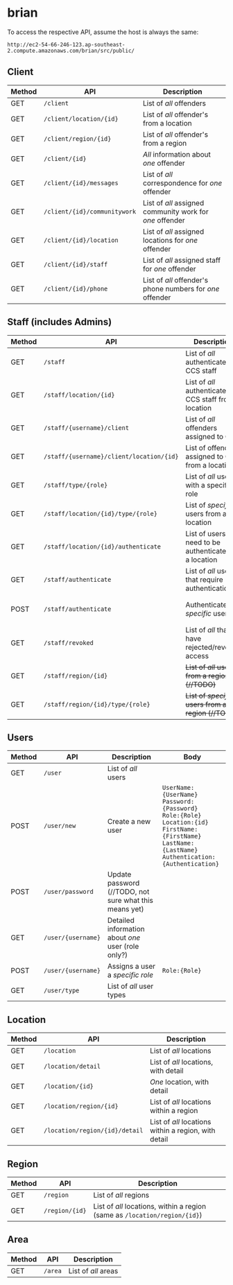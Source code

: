 # brian


To access the respective API, assume the host is always the same:

`http://ec2-54-66-246-123.ap-southeast-2.compute.amazonaws.com/brian/src/public/`


## Client

| Method | API | Description |
| --- | --- | --- |
| GET | `/client` | List of *all* offenders |
| GET | `/client/location/{id}` | List of *all* offender's from a location |
| GET | `/client/region/{id}` | List of *all* offender's from a region |
| GET | `/client/{id}` | *All* information about *one* offender |
| GET | `/client/{id}/messages` | List of *all* correspondence for *one* offender |
| GET | `/client/{id}/communitywork` | List of *all* assigned community work for *one* offender |
| GET | `/client/{id}/location` | List of *all* assigned locations for *one* offender |
| GET | `/client/{id}/staff` | List of *all* assigned staff for *one* offender |
| GET | `/client/{id}/phone` | List of *all* offender's phone numbers for *one* offender |


## Staff (includes Admins)

| Method | API | Description | Body |
| --- | --- | --- | --- |
| GET | `/staff` | List of *all* authenticated CCS staff | |
| GET | `/staff/location/{id}` | List of *all* authenticated CCS staff from a location | |
| GET | `/staff/{username}/client` | List of *all* offenders assigned to CM | |
| GET | `/staff/{username}/client/location/{id}` | List of offenders assigned to CM from a location | |
| GET | `/staff/type/{role}` | List of *all* users with a specific role | |
| GET | `/staff/location/{id}/type/{role}` | List of *specific* users from a location | |
| GET | `/staff/location/{id}/authenticate` | List of users that need to be authenticated in a location | |
| GET | `/staff/authenticate` | List of *all* users that require authentication | |
| POST | `/staff/authenticate` | Authenticates a *specific* user  | `UserName:{UserName}` <br/> `LocationID:{id}` | |
| GET | `/staff/revoked` | List of *all* that have rejected/revoked access | |
| GET | `/staff/region/{id}` | ~~List of *all* users from a region (//TODO)~~ | |
| GET | `/staff/region/{id}/type/{role}` | ~~List of *specific* users from a region (//TODO)~~ | |


## Users

| Method | API | Description | Body |
| --- | --- | --- | --- |
| GET | `/user` | List of *all* users | |
| POST | `/user/new` | Create a new user | `UserName:{UserName}` <br/> `Password:{Password}` <br/> `Role:{Role}` <br/> `Location:{id}` <br/> `FirstName:{FirstName}` <br/> `LastName:{LastName}` <br/> `Authentication:{Authentication}` |
| POST | `/user/password` | Update password (//TODO, not sure what this means yet) | |
| GET | `/user/{username}` | Detailed information about *one* user (role only?) | |
| POST | `/user/{username}` | Assigns a user a *specific role* | `Role:{Role}` |
| GET | `/user/type` | List of *all* user types | |


## Location

| Method | API | Description |
| --- | --- | --- |
| GET | `/location` | List of *all* locations |
| GET | `/location/detail` | List of *all* locations, with detail |
| GET | `/location/{id}` | *One* location, with detail |
| GET | `/location/region/{id}` | List of *all* locations within a region |
| GET | `/location/region/{id}/detail` | List of *all* locations within a region, with detail |


## Region

| Method | API | Description |
| --- | --- | --- |
| GET | `/region` | List of *all* regions |
| GET | `/region/{id}` | List of *all* locations, within a region (same as `/location/region/{id}`) |


## Area

| Method | API | Description |
| --- | --- | --- |
| GET | `/area` | List of *all* areas |